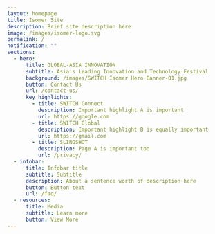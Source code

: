 ```yaml
---
layout: homepage
title: Isomer Site
description: Brief site description here
image: /images/isomer-logo.svg
permalink: /
notification: ""
sections:
  - hero:
      title: GLOBAL-ASIA INNOVATION
      subtitle: Asia's Leading Innovation and Technology Festival
      background: /images/SWITCH Isomer Hero Banner-01.jpg
      button: Contact Us
      url: /contact-us/
      key_highlights:
        - title: SWITCH Connect
          description: Important highlight A is important
          url: https://google.com
        - title: SWITCH Global
          description: Important highlight B is equally important
          url: https://gmail.com
        - title: SLINGSHOT
          description: Page A is important too
          url: /privacy/
  - infobar:
      title: Infobar title
      subtitle: Subtitle
      description: About a sentence worth of description here
      button: Button text
      url: /faq/
  - resources:
      title: Media
      subtitle: Learn more
      button: View More
---
```

